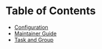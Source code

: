 # Table of Contents

- [Configuration](configuration.md)
- [Maintainer Guide](maintainer-guide.md)
- [Task and Group](task_and_group.md)
